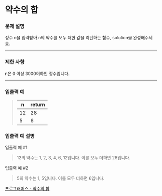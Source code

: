 # 약수의 합

### 문제 설명

정수 n을 입력받아 n의 약수를 모두 더한 값을 리턴하는 함수, solution을 완성해주세요.

---

### 제한 사항

n은 0 이상 3000이하인 정수입니다.

---

### 입출력 예

> | n   | return |
> | --- | ------ |
> | 12  | 28     |
> | 5   | 6      |

### 입출력 예 설명

입출력 예 #1

> 12의 약수는 1, 2, 3, 4, 6, 12입니다. 이를 모두 더하면 28입니다.

입출력 예 #2

> 5의 약수는 1, 5입니다. 이를 모두 더하면 6입니다.

[프로그래머스 - 약수의 합](https://programmers.co.kr/learn/courses/30/lessons/12928)
